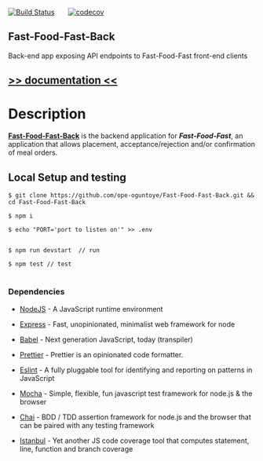 [![Build Status](https://travis-ci.org/ope-oguntoye/Fast-Food-Fast-Back.svg?branch=develop)](https://travis-ci.org/ope-oguntoye/Fast-Food-Fast-Back)  &nbsp; &nbsp; &nbsp;    [![codecov](https://codecov.io/gh/ope-oguntoye/Fast-Food-Fast-Back/branch/develop/graph/badge.svg)](https://codecov.io/gh/ope-oguntoye/Fast-Food-Fast-Back)


## Fast-Food-Fast-Back 
Back-end app exposing API endpoints  to Fast-Food-Fast front-end clients

##  [>> documentation  <<](https://fast-food-fast-server.herokuapp.com/api/)

# Description

[**Fast-Food-Fast-Back**](https://fast-food-fast-server.herokuapp.com/api/) is the backend application for _**Fast-Food-Fast**_, an application that allows placement, acceptance/rejection and/or confirmation of meal orders.


## Local Setup and testing
```
$ git clone https://github.com/ope-oguntoye/Fast-Food-Fast-Back.git && cd Fast-Food-Fast-Back

$ npm i

$ echo "PORT='port to listen on'" >> .env


$ npm run devstart  // run

$ npm test // test

```



#
### Dependencies

- [NodeJS](https://github.com/nodejs/node) - A JavaScript runtime environment
- [Express](https://github.com/expressjs/express) - Fast, unopinionated, minimalist web framework for node
- [Babel](https://github.com/babel/babel) - Next generation JavaScript, today (transpiler)
- [Prettier](https://github.com/babel/babel) - Prettier is an opinionated code formatter.
- [Eslint](https://github.com/eslint/eslint) - A fully pluggable tool for identifying and reporting on patterns in JavaScript
- [Mocha](https://github.com/mochajs/mocha) - Simple, flexible, fun javascript test framework for node.js & the browser
- [Chai](https://github.com/chaijs/chai) - BDD / TDD assertion framework for node.js and the browser that can be paired with any testing framework

- [Istanbul](https://github.com/istanbuljs) - Yet another JS code coverage tool that computes statement, line, function and branch coverage
